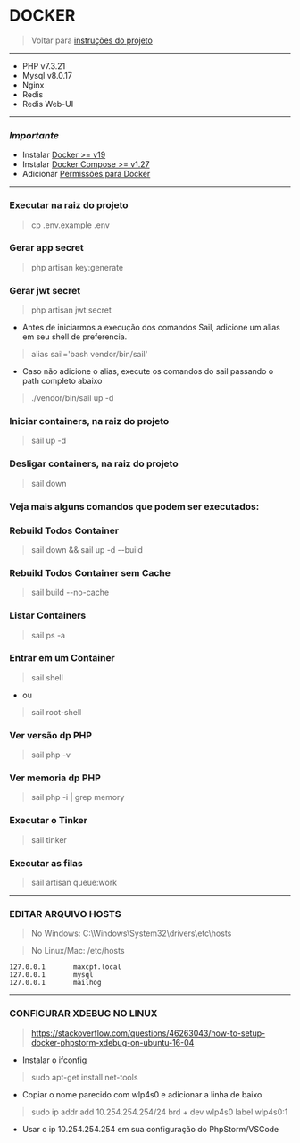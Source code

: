 # DOCKER
> Voltar para [instruções do projeto][l-Doc-Projeto]

---
- PHP v7.3.21
- Mysql v8.0.17
- Nginx
- Redis
- Redis Web-UI

___ 

### *Importante* 
- Instalar [Docker >= v19][l-Docker]
- Instalar [Docker Compose >= v1.27][l-Docker-Compose]
- Adicionar [Permissões para Docker][l-Docker-Permissoes]
___ 

### Executar na raiz do projeto
> cp .env.example .env 

### Gerar app secret

> php artisan key:generate

### Gerar jwt secret

> php artisan jwt:secret

- Antes de iniciarmos a execução dos comandos Sail, adicione um alias em seu shell de preferencia.
> alias sail='bash vendor/bin/sail'

- Caso não adicione o alias, execute os comandos do sail passando o path completo abaixo
> ./vendor/bin/sail up -d

### Iniciar containers, na raiz do projeto

> sail up -d

### Desligar containers, na raiz do projeto

> sail down

### Veja mais alguns comandos que podem ser executados:

### Rebuild Todos Container

> sail down && sail up -d --build

### Rebuild Todos Container sem Cache

> sail build --no-cache

### Listar Containers

> sail ps -a

### Entrar em um Container

> sail shell 
- ou 
> sail root-shell

### Ver versão dp PHP

> sail php -v

### Ver memoria dp PHP

> sail php -i | grep memory

### Executar o Tinker

> sail tinker

### Executar as filas

> sail artisan queue:work

___

### EDITAR ARQUIVO HOSTS
> No Windows: C:\Windows\System32\drivers\etc\hosts

> No Linux/Mac: /etc/hosts

```text
127.0.0.1       maxcpf.local
127.0.0.1       mysql
127.0.0.1       mailhog
```

___

### CONFIGURAR XDEBUG NO LINUX
> https://stackoverflow.com/questions/46263043/how-to-setup-docker-phpstorm-xdebug-on-ubuntu-16-04

- Instalar o ifconfig
> sudo apt-get install net-tools

- Copiar o nome parecido com wlp4s0 e adicionar a linha de baixo
> sudo ip addr add 10.254.254.254/24 brd + dev wlp4s0 label wlp4s0:1

- Usar o ip 10.254.254.254 em sua configuração do PhpStorm/VSCode

[l-Doc-Projeto]: ../../README.md
[l-Docker]: https://docs.docker.com/engine/install/ubuntu/
[l-Docker-Compose]: https://docs.docker.com/compose/install
[l-Docker-Permissoes]: https://docs.docker.com/engine/install/linux-postinstall

